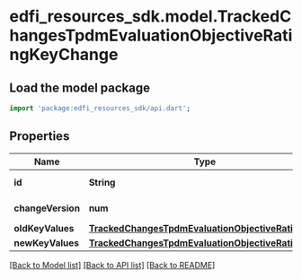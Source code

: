 # edfi_resources_sdk.model.TrackedChangesTpdmEvaluationObjectiveRatingKeyChange

## Load the model package
```dart
import 'package:edfi_resources_sdk/api.dart';
```

## Properties
Name | Type | Description | Notes
------------ | ------------- | ------------- | -------------
**id** | **String** | Resource identifier | [optional] 
**changeVersion** | **num** | Change version | [optional] 
**oldKeyValues** | [**TrackedChangesTpdmEvaluationObjectiveRatingKey**](TrackedChangesTpdmEvaluationObjectiveRatingKey.md) |  | [optional] 
**newKeyValues** | [**TrackedChangesTpdmEvaluationObjectiveRatingKey**](TrackedChangesTpdmEvaluationObjectiveRatingKey.md) |  | [optional] 

[[Back to Model list]](../README.md#documentation-for-models) [[Back to API list]](../README.md#documentation-for-api-endpoints) [[Back to README]](../README.md)


